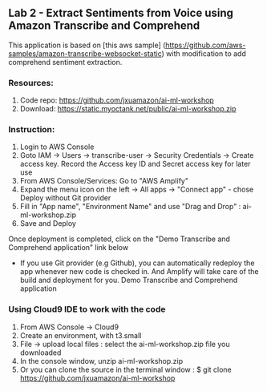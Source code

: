 ## Lab 2 - Extract Sentiments from Voice using Amazon Transcribe and Comprehend
This application is based on [this aws sample] (https://github.com/aws-samples/amazon-transcribe-websocket-static) with modification to add comprehend sentiment extraction.

### Resources: 
1. Code repo:  https://github.com/jxuamazon/ai-ml-workshop 
2. Download: https://static.myoctank.net/public/ai-ml-workshop.zip



### Instruction:
1. Login to AWS Console
2. Goto IAM -> Users -> transcribe-user -> Security Credentials -> Create access key. Record the Access key ID and Secret access key for later use
3. From AWS Console/Services: Go to "AWS Amplify"
4. Expand the menu icon on the left -> All apps -> "Connect app" - chose Deploy without Git provider
5. Fill in "App name", "Environment Name" and use "Drag and Drop" : ai-ml-workshop.zip
6. Save and Deploy

Once deployment is completed, click on the "Demo Transcribe and Comprehend application" link below

* If you use Git provider (e.g Github), you can automatically redeploy the app whenever new code is checked in. And Amplify will take care of the build and deployment for you.
Demo Transcribe and Comprehend application

### Using Cloud9 IDE to work with the code

1. From AWS Console -> Cloud9
2. Create an environment, with t3.small
3. File -> upload local files : select the ai-ml-workshop.zip file you downloaded
4. In the console window, unzip ai-ml-workshop.zip
5. Or you can clone the source in the terminal window : $ git clone https://github.com/jxuamazon/ai-ml-workshop